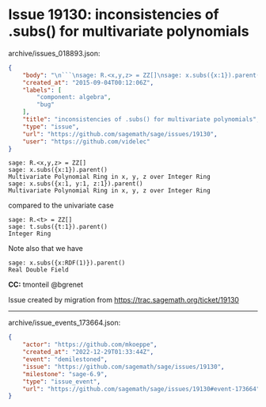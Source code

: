 # Issue 19130: inconsistencies of .subs() for multivariate polynomials

archive/issues_018893.json:
```json
{
    "body": "\n```\nsage: R.<x,y,z> = ZZ[]\nsage: x.subs({x:1}).parent()\nMultivariate Polynomial Ring in x, y, z over Integer Ring\nsage: x.subs({x:1, y:1, z:1}).parent()\nMultivariate Polynomial Ring in x, y, z over Integer Ring\n```\ncompared to the univariate case\n\n```\nsage: R.<t> = ZZ[]\nsage: t.subs({t:1}).parent()\nInteger Ring\n```\n\nNote also that we have\n\n```\nsage: x.subs({x:RDF(1)}).parent()\nReal Double Field\n```\n\n**CC:**  tmonteil @bgrenet\n\nIssue created by migration from https://trac.sagemath.org/ticket/19130\n\n",
    "created_at": "2015-09-04T00:12:06Z",
    "labels": [
        "component: algebra",
        "bug"
    ],
    "title": "inconsistencies of .subs() for multivariate polynomials",
    "type": "issue",
    "url": "https://github.com/sagemath/sage/issues/19130",
    "user": "https://github.com/videlec"
}
```

```
sage: R.<x,y,z> = ZZ[]
sage: x.subs({x:1}).parent()
Multivariate Polynomial Ring in x, y, z over Integer Ring
sage: x.subs({x:1, y:1, z:1}).parent()
Multivariate Polynomial Ring in x, y, z over Integer Ring
```
compared to the univariate case

```
sage: R.<t> = ZZ[]
sage: t.subs({t:1}).parent()
Integer Ring
```

Note also that we have

```
sage: x.subs({x:RDF(1)}).parent()
Real Double Field
```

**CC:**  tmonteil @bgrenet

Issue created by migration from https://trac.sagemath.org/ticket/19130





---

archive/issue_events_173664.json:
```json
{
    "actor": "https://github.com/mkoeppe",
    "created_at": "2022-12-29T01:33:44Z",
    "event": "demilestoned",
    "issue": "https://github.com/sagemath/sage/issues/19130",
    "milestone": "sage-6.9",
    "type": "issue_event",
    "url": "https://github.com/sagemath/sage/issues/19130#event-173664"
}
```
